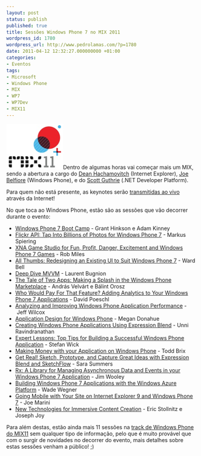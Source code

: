 ```yaml
---
layout: post
status: publish
published: true
title: Sessões Windows Phone 7 no MIX 2011
wordpress_id: 1780
wordpress_url: http://www.pedrolamas.com/?p=1780
date: 2011-04-12 12:32:27.000000000 +01:00
categories:
- Eventos
tags:
- Microsoft
- Windows Phone
- MIX
- WP7
- WP7Dev
- MIX11
---
```

[![](wp-content/uploads/2011/04/MIX11.jpg "MIX11")](http://live.visitmix.com/)Dentro de algumas horas vai começar mais um MIX, sendo a abertura a cargo do [Dean Hachamovitch](http://www.microsoft.com/presspass/exec/Hachamovitch/) (Internet Explorer), [Joe Belfiore](http://www.microsoft.com/presspass/exec/joeb/) (Windows Phone), e do [Scott Guthrie](http://www.microsoft.com/presspass/exec/guthrie/) (.NET Developer Platform).

Para quem não está presente, as keynotes serão [transmitidas ao vivo](http://live.visitmix.com/) através da Internet!

No que toca ao Windows Phone, estão são as sessões que vão decorrer durante o evento:

-   [Windows Phone 7 Boot Camp](http://channel9.msdn.com/events/MIX/MIX11/CMP07) - Grant Hinkson e Adam Kinney
-   [Flickr API: Tap Into Billions of Photos for Windows Phone 7](http://channel9.msdn.com/events/MIX/MIX11/EXT01) - Markus Spiering
-   [XNA Game Studio for Fun, Profit, Danger, Excitement and Windows Phone 7 Games](http://channel9.msdn.com/events/MIX/MIX11/EXT06) - Rob Miles
-   [All Thumbs: Redesigning an Existing UI to Suit Windows Phone 7](http://channel9.msdn.com/events/MIX/MIX11/OPN02) - Ward Bell
-   [Deep Dive MVVM](http://channel9.msdn.com/events/MIX/MIX11/OPN03) - Laurent Bugnion
-   [The Tale of Two Apps: Making a Splash in the Windows Phone Marketplace](http://channel9.msdn.com/events/MIX/MIX11/OPN10) - András Velvárt e Bálint Orosz
-   [Who Would Pay For That Feature? Adding Analytics to Your Windows Phone 7 Applications](http://channel9.msdn.com/events/MIX/MIX11/OPN11) - David Poeschl
-   [Analyzing and Improving Windows Phone Application Performance](http://channel9.msdn.com/events/MIX/MIX11/DVC01) - Jeff Wilcox
-   [Application Design for Windows Phone](http://channel9.msdn.com/events/MIX/MIX11/DVC02) - Megan Donahue
-   [Creating Windows Phone Applications Using Expression Blend](http://channel9.msdn.com/events/MIX/MIX11/DVC03) - Unni Ravindranathan
-   [Expert Lessons: Top Tips for Building a Successful Windows Phone Application](http://channel9.msdn.com/events/MIX/MIX11/DVC04) - Stefan Wick
-   [Making Money with your Application on Windows Phone](http://channel9.msdn.com/events/MIX/MIX11/DVC05) - Todd Brix
-   [Get Real! Sketch, Prototype, and Capture Great Ideas with Expression Blend and SketchFlow](http://channel9.msdn.com/events/MIX/MIX11/DES02) - Sara Summers
-   [Rx: A Library for Managing Asynchronous Data and Events in your Windows Phone 7 Application](http://channel9.msdn.com/events/MIX/MIX11/EXT08) - Jim Wooley
-   [Building Windows Phone 7 Applications with the Windows Azure Platform](http://channel9.msdn.com/events/MIX/MIX11/SVC02) - Wade Wegner
-   [Going Mobile with Your Site on Internet Explorer 9 and Windows Phone 7](http://channel9.msdn.com/events/MIX/MIX11/HTM05) - Joe Marini
-   [New Technologies for Immersive Content Creation](http://channel9.msdn.com/events/MIX/MIX11/RES06) - Eric Stollnitz e Joseph Joy

Para além destas, estão ainda mais 11 sessões na [track de Windows Phone do MIX11](http://live.visitmix.com/MIX11/Sessions/Tagged/Windows-Phone) sem qualquer tipo de informação, pelo que é muito provável que com o surgir de novidades no decorrer do evento, mais detalhes sobre estas sessões venham a público! ;)
